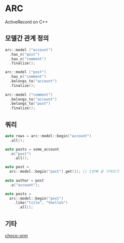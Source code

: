 # ARC

ActiveRecord on C++

모델간 관계 정의
----
```C++
arc::model ("account")
  .has_n("post")
  .has_n("comment")
  .finalize();

arc::model ("post")
  .has_n("comment")
  .belongs_to("account")
  .finalize();
  
arc::model ("comment")
  .belongs_to("account")
  .belongs_to("post")
  .finalize();
```

쿼리
----
```C++
auto rows = arc::model::begin("account")
  .all();
```
```C++
auto posts = some_account
  .n("post")
    .all();
```
```C++
auto post = 
  arc::model::begin("post").get(1); // 1번째 글 가져오기
  
auto author = post
  .o("account");
```
```C++
auto posts =
  arc::model::begin("post")
    .like("title", "%hello%")
      .all();
```


기타
----
[choco::orm](https://github.com/pjc0247/choco_for_nnext/tree/master/src/choco_2/choco/orm)
